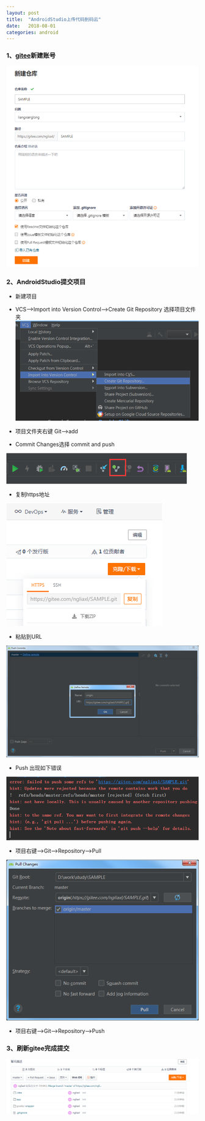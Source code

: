 ```yaml
---
layout: post
title:  "AndroidStudio上传代码到码云"
date:   2018-08-01
categories: android
---
```


### 1、[gitee](https://gitee.com/)新建账号

![](/assets/android-img01.png)

### 2、AndroidStudio提交项目
* 新建项目
* VCS-->Import into Version Control-->Create Git Repository  选择项目文件夹
![](/assets/android-img02.jpg)

* 项目文件夹右键 Git-->add
* Commit Changes选择 commit and push

![](/assets/android-img03.png)


* 复制https地址

![](/assets/android-img04.png)

* 粘贴到URL

![](/assets/android-img05.png)

* Push 出现如下错误

![](/assets/android-img06.png)

* 项目右键-->Git-->Repository-->Pull

![](/assets/android-img07.png)

* 项目右键-->Git-->Repository-->Push

### 3、刷新gitee完成提交
![](/assets/android-img08.png)

 
